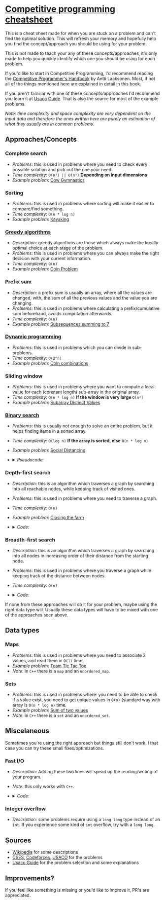 # [Competitive programming cheatsheet](https://jonny-exe.github.io/competitive-programming-cheatsheet)

This is a cheat sheet made for when you are stuck on a problem and can't find the optimal solution. This will refresh your memory and hopefully help you find the concept/approach you should be using for your problem.

This is not made to teach your any of these concepts/approaches, it's only made to help you quickly identify which one you should be using for each problem.

If you'd like to start in Competitive Programming, I'd recommend reading the [Competitive Programmer's Handbook](https://cses.fi/book/book.pdf) by Antti Laaksonen. Most, if not all of the things mentioned here are explained in detail in this book.

If you aren't familiar with one of these concepts/approaches I'd recommend you learn it at [Usaco Guide](https://usaco.guide/). That is also the source for most of the example problems.


_Note: time complexity and space complexity are very dependent on the input data and therefore the ones written here are purely an estimation of what they usually are in common problems._

## Approaches/Concepts

### Complete search
 - _Problems_: this is used in problems where you need to check every possible solution and pick out the one your need.
 - _Time complexity_: `O(n²) || O(n³)` **Depending on input dimensions**
 - _Example problem_:  [Cow Gymnastics](http://www.usaco.org/index.php?page=viewproblem2&cpid=963)

### Sorting
 - _Problems_: this is used in problems where sorting will make it easier to compare/find something.
 - _Time complexity_: `O(n * log n)`
 - _Example problem_:  [Kayaking](https://codeforces.com/contest/863/problem/B)

### [Greedy algorithms](https://en.wikipedia.org/wiki/Greedy_algorithm)
 - _Description_: greedy algorithms are those which always make the locally optimal choice at each stage of the problem.
 - _Problems_: this is used in problems where you can always make the right decision with your current information.
 - _Time complexity_: `O(n)`
 - _Example problem_:  [Coin Problem](https://cses.fi/problemset/task/1630)


### [Prefix sum](https://en.wikipedia.org/wiki/Prefix_sum)
 - _Description_: a prefix sum is usually an array, where all the values are changed, with, the sum of all the previous values and the value you are changing.
 - _Problems_: this is used in problems where calculating a prefix/cumulative sum beforehand, avoids computation afterwards.
 - _Time complexity_: `O(n)`
 - _Example problem_: [Subsequences summing to 7](http://www.usaco.org/index.php?page=viewproblem2&cpid=595)

### [Dynamic programming](https://en.wikipedia.org/wiki/Dynamic_programming)
 - _Problems_: this is used in problems which you can divide in sub-problems.
 - _Time complexity_: `O(2^n)`
 - _Example problem_: [Coin combinations](https://cses.fi/problemset/task/1635/)

### Sliding window
 - _Problems_: this is used in problems where you want to compute a local value for each (constant length) sub-array in the original array.
 - _Time complexity_: `O(n * log n)` **If the window is very large** `O(n²)`
 - _Example problem_: [Subarray Distinct Values](https://cses.fi/problemset/task/2428)

### [Binary search](https://en.wikipedia.org/wiki/Binary_search_algorithm)
 - _Problems_: this is usually not enough to solve an entire problem, but it helps finding items in a sorted array.
 - _Time complexity_: `O(log n)` **If the array is sorted, else** `O(n * log n)`
 - _Example problem_: [Social Distancing](http://www.usaco.org/index.php?page=viewproblem2&cpid=1038)
 - <details>
   <summary><i>Pseudocode:</i></summary>

   <pre>
   # Source: https://en.wikipedia.org/wiki/Binary_search_algorithm#Procedure

   function binary_search(A, n, T) is # A: array, n: length, T: target
    L := 0
    R := n − 1
    while L ≤ R do
        m := floor((L + R) / 2)
        if A[m] < T then
            L := m + 1
        else if A[m] > T then
            R := m − 1
        else:
            return m
    return unsuccessful

   </pre>
   </details>

### Depth-first search
 - _Description_: this is an algorithm which traverses a graph by searching into all reachable nodes, while keeping track of visited ones.
 - _Problems_: this is used in problems where you need to traverse a graph.
 - _Time complexity_: `O(n)`
 - _Example problem_: [Closing the farm](http://www.usaco.org/index.php?page=viewproblem2&cpid=644)
 - <details>
   <summary><i>Code:</i></summary>

   <pre>
   // c++
   // Source: Competitive programmer's handbook, Chapter 12
   vector<int> adj[N];
   bool visited[N];

   void dfs(int s) {
     if (visited[s]) return;
     visited[s] = true;
     // process node s
     for (auto u: adj[s]) {
       dfs(u);
     }
   }
   </pre>
   </details>

### Breadth-first search
  - _Description_: this is an algorithm which traverses a graph by searching into all nodes in increasing order of their distance from the starting node.
  - _Problems_: this is used in problems where you traverse a graph while keeping track of the distance between nodes.
  - _Time complexity_: `O(n)`
  - <details>
    <summary><i>Code:</i></summary>

    <pre>
    // c++
    // Source: Competitive programmer's handbook, Chapter 12
    queue<int> q;
    bool visited[N];
    int distance[N];

    visited[x] = true;
    distance[x] = 0;
    q.push(x);
    while (!q.empty()) {
      int s = q.front(); q.pop();
      // process node s
      for (auto u : adj[s]) {
        if (visited[u]) continue;
        visited[u] = true;
        distance[u] = distance[s]+1;
        q.push(u);
      }
    }
    </pre>
    </details>


If none from these approaches will do it for your problem, maybe using the right  data type will. Usually these data types will have to be mixed with one of the approaches seen above.

## Data types

### Maps
 - _Problems_: this is used in problems where you need to associate 2 values, and read them in `O(1)` time.
 - _Example problem_: [Team Tic Tac Toe](http://www.usaco.org/index.php?page=viewproblem2&cpid=831)
 - _Note_: in `C++` there is a `map` and an `unordered_map`.

### Sets
 - _Problems_: this is used in problems where: you need to be able to check if a value exist, you need to get unique values in `O(n)` (standard way with array is `O(n * log n)` time.
 -  _Example problem_: [Sum of two values](https://cses.fi/problemset/task/1640)
 - _Note_: in `C++` there is a `set` and an `unordered_set`.

## Miscelaneous
Sometimes you're using the right approach but things still don't work. I that case you can try these small fixes/optimizations.

### Fast I/O
 - _Description_: Adding these two lines will spead up the reading/writing of your program.
 - _Note_: this only works with `C++`.
 - <details>
   <summary><i>Code:</i></summary>

   <pre>
   // c++
   ios_base::sync_with_stdio(false);
   cin.tie(NULL);
   </pre>
   </details>

### Integer overflow
 - _Description_: some problems require using a `long long` type instead of an `int`. If you experience some kind of `int` overflow, try with a `long long`.

## Sources
 - [Wikipedia](https://wikipedia.org) for some descriptions
 - [CSES](https://cses.fi), [Codeforces](https://codeforces.com), [USACO](http://usaco.org) for the problems
 - [Usaco Guide](https://usaco.guide) for the problem selection and some explanations

## Improvements?
If you feel like something is missing or you'd like to improve it, PR's are appreciated.
